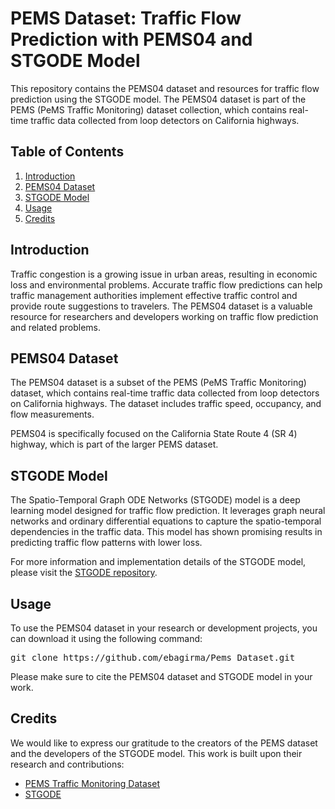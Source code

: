 # PEMS Dataset: Traffic Flow Prediction with PEMS04 and STGODE Model

This repository contains the PEMS04 dataset and resources for traffic flow prediction using the STGODE model. The PEMS04 dataset is part of the PEMS (PeMS Traffic Monitoring) dataset collection, which contains real-time traffic data collected from loop detectors on California highways.

## Table of Contents

1. [Introduction](#introduction)
2. [PEMS04 Dataset](#pems04-dataset)
3. [STGODE Model](#stgode-model)
4. [Usage](#usage)
5. [Credits](#credits)

## Introduction

Traffic congestion is a growing issue in urban areas, resulting in economic loss and environmental problems. Accurate traffic flow predictions can help traffic management authorities implement effective traffic control and provide route suggestions to travelers. The PEMS04 dataset is a valuable resource for researchers and developers working on traffic flow prediction and related problems.

## PEMS04 Dataset

The PEMS04 dataset is a subset of the PEMS (PeMS Traffic Monitoring) dataset, which contains real-time traffic data collected from loop detectors on California highways. The dataset includes traffic speed, occupancy, and flow measurements.

PEMS04 is specifically focused on the California State Route 4 (SR 4) highway, which is part of the larger PEMS dataset.

## STGODE Model

The Spatio-Temporal Graph ODE Networks (STGODE) model is a deep learning model designed for traffic flow prediction. It leverages graph neural networks and ordinary differential equations to capture the spatio-temporal dependencies in the traffic data. This model has shown promising results in predicting traffic flow patterns with lower loss.

For more information and implementation details of the STGODE model, please visit the [STGODE repository](https://github.com/square-coder/STGODE).

## Usage

To use the PEMS04 dataset in your research or development projects, you can download it using the following command:

<pre>
git clone https://github.com/ebagirma/Pems_Dataset.git
</pre>

Please make sure to cite the PEMS04 dataset and STGODE model in your work.

## Credits

We would like to express our gratitude to the creators of the PEMS dataset and the developers of the STGODE model. This work is built upon their research and contributions:

- [PEMS Traffic Monitoring Dataset](http://pems.dot.ca.gov/)
- [STGODE](https://github.com/square-coder/STGODE)
